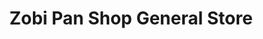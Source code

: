 ---
title: "Zobi Pan Shop General Store"
url: /karachi/zobi-pan-shop-general-store/
shop: general
---